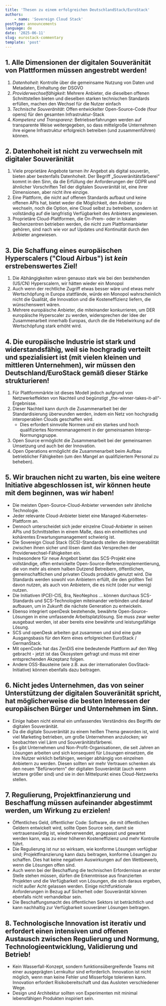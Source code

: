 ```yaml
---
title: 'Thesen zu einem erfolgreichen DeutschlandStack/EuroStack'
authors:
    - name: 'Sovereign Cloud Stack'
postType: announcements
language: de
date: '2025-06-11'
slug: eurostack-commentary
template: 'post'
---
```


## 1. Alle Dimensionen der digitalen Souveränität von Plattformen müssen angestrebt werden!
1. *Datenhoheit*: Kontrolle über die gemeinsame Nutzung von Daten und Metadaten, Einhaltung der DSGVO
2. *Providerwechselfähigkeit*: Mehrere Anbieter, die dieselben offenen Schnittstellen bieten und dieselben starken technischen Standards erfüllen, machen den Wechsel für die Nutzer einfach
3. *Technische Souveränität*: Offen entwickelter Open-Source-Code (four opens) für den gesamten Infrastruktur-Stack
4. *Kompetenz und Transparenz*: Betriebserfahrungen werden auf transparente Weise weitergegeben, so dass mittelgroße Unternehmen ihre eigene Infrastruktur erfolgreich betreiben (und zusammenführen) können.

## 2. Datenhoheit ist nicht zu verwechseln mit digitaler Souveränität
1. Viele proprietäre Angebote tarnen ihr Angebot als digital souverän, bieten aber bestenfalls Datenhoheit. Der Begriff „Souveränitätsfärberei“ kommt in den Sinn, da die Erfüllung der Anforderungen der GDPR und ähnlicher Vorschriften Teil der digitalen Souveränität ist, eine ihrer Dimensionen, aber nicht ihre einzige.
2. Eine Plattform, die nicht auf offenen Standards aufbaut und keine offenen APIs hat, bietet weder die Möglichkeit, den Anbieter zu wechseln, noch die Option, eine Cloud selbst zu betreiben, sondern ist vollständig auf die langfristig Verfügbarkeit des Anbieters angewiesen.
3. Proprietäre Cloud-Plattformen, die On-Prem- oder in lokalen Rechenzentren betrieben werden, die nicht zum Plattformanbieter gehören, sind nach wie vor auf Updates und Kontinuität durch den Anbieter angewiesen.

## 3. Die Schaffung eines europäischen Hyperscalers ("Cloud Airbus") ist *kein* erstrebenswertes Ziel!
1. Die Abhängigkeiten wären genauso stark wie bei den bestehenden (US/CN) Hyperscalern, wir hätten wieder ein Monopol
2. Auch wenn der rechtliche Zugriff etwas besser wäre und etwas mehr Wertschöpfung in Europa stattfände, würde ein Monopol wahrscheinlich nicht die Qualität, die Innovation und die Kosteneffizienz liefern, die wünschenswert wären.
3. Mehrere europäische Anbieter, die miteinander konkurrieren, um DER europäische Hyperscaler zu werden, widersprechen der Idee der Zusammenarbeit innerhalb Europas, durch die die Hebelwirkung auf die Wertschöpfung stark erhöht wird.

## 4. Die europäische Industrie ist stark und widerstandsfähig, weil sie hochgradig verteilt und spezialisiert ist (mit vielen kleinen und mittleren Unternehmen), wir müssen den Deutschland/EuroStack gemäß dieser Stärke strukturieren!
1. Für Plattformmärkte ist dieses Modell jedoch aufgrund von Netzwerkeffekten von Nachteil und begünstigt „the-winner-takes-it-all“-Ergebnisse.
2. Dieser Nachteil kann durch die Zusammenarbeit bei der Standardisierung überwunden werden, indem ein Netz von hochgradig interoperablen Clouds geschaffen wird.
    * Dies erfordert sinnvolle Normen und ein starkes und hoch qualifiziertes Normenmanagement in der gemeinsamen Interop-Normungsgruppe.
3. Open Source ermöglicht die Zusammenarbeit bei der gemeinsamen Umsetzung und auch bei der Innovation.
4. Open Operations ermöglicht die Zusammenarbeit beim Aufbau betrieblicher Fähigkeiten (um den Mangel an qualifiziertem Personal zu beheben).

## 5. Wir brauchen nicht zu warten, bis eine weitere Initiative abgeschlossen ist, wir können heute mit dem beginnen, was wir haben!
- Die meisten Open-Source-Cloud-Anbieter verwenden sehr ähnliche Technologie.
- Jeder relevante Cloud-Anbieter bietet eine Managed-Kubernetes-Plattform an.
- Dennoch unterscheidet sich jeder einzelne Cloud-Anbieter in seinen APIs und Schnittstellen in einem Maße, dass ein einheitliches und kohärentes Erwartungsmanagement schwierig ist.
- Die Sovereign Cloud Stack (SCS)-Standards stellen die Interoperabilität zwischen ihnen sicher und lösen damit das Versprechen der Providerwechsel-Fähigkeiten ein.
- Insbesondere für neue Angebot bietet das SCS-Projekt eine vollständige, offen entwickelte Open-Source-Referenzimplementierung, die von mehr als einem halben Dutzend Betreibern, öffentlichen, gemeinschaftlichen und privaten Clouds produktiv genutzt wird. Die Standards werden sowohl von Anbietern erfüllt, die den größten Teil davon nutzen, als auch von Anbietern, die es nicht (oder nur wenig) nutzen.
- Die Initiativen IPCEI-CIS, 8ra, NeoNephos ... können durchaus SCS-Standards und SCS-Technologien miteinander verbinden und darauf aufbauen, um in Zukunft die nächste Generation zu entwickeln.
- Ebenso integriert openDesk bestehende, bewährte Open-Source-Lösungen in eine umfassende Arbeitsplatzlösung. Sie muss zwar weiter ausgebaut werden, ist aber bereits eine bewährte und leistungsfähige Lösung.
- SCS und openDesk arbeiten gut zusammen und sind eine gute Ausgangsbasis für den Kern eines erfolgreichen EuroStack / GermanStack.
- Mit openCode hat das ZenDiS eine bedeutende Plattform auf den Weg gebracht - jetzt ist das Ökosystem gefragt und muss mit einer entsprechenden Akzeptanz folgen.
- Andere OSS-Bausteine (wie z.B. aus der internationalen GovStack-Initiative) können ebenfalls dazu beitragen.

## 6. Nicht jedes Unternehmen, das von seiner Unterstützung der digitalen Souveränität spricht, hat möglicherweise die besten Interessen der europäischen Bürger und Unternehmen im Sinn.
- Einige haben nicht einmal ein umfassendes Verständnis des Begriffs der digitalen Souveränität.
- Da die digitale Souveränität zu einem heißen Thema geworden ist, wird viel Marketing betrieben, um große Unternehmen anzulocken; wir beobachten viel Lärm und Souveränitätsfärberei.
- Es gibt Unternehmen und Non-Profit-Organisationen, die seit Jahren an Lösungen arbeiten und sich konsequent für Lösungen einsetzen, die ihre Nutzer wirklich befähigen, weniger abhängig von einzelnen Anbietern zu werden. Diesen sollten wir mehr Vertrauen schenken als den neuen "Befürwortern" der digitalen Souveränität (auch wenn letztere größer sind) und sie in den Mittelpunkt eines Cloud-Netzwerks stellen.

## 7. Regulierung, Projektfinanzierung und Beschaffung müssen aufeinander abgestimmt werden, um Wirkung zu erzielen!
- Öffentliches Geld, öffentlicher Code: Software, die mit öffentlichen Geldern entwickelt wird, sollte Open Source sein, damit sie vertrauenswürdig ist, wiederverwendet, angepasst und gewartet werden kann, was zu einer höheren Kosteneffizienz und mehr Kontrolle führt.
- Die Regulierung ist nur so wirksam, wie konforme Lösungen verfügbar sind; Projektfinanzierung kann dazu beitragen, konforme Lösungen zu schaffen. Dies hat keine negativen Auswirkungen auf den Wettbewerb, wenn die Lösungen offen sind.
- Auch wenn bei der Beschaffung die technischen Erfordernisse an erster Stelle stehen müssen, dürfen die Erkenntnisse aus finanzierten Projekten und die Verfügbarkeit von Lösungen, die sich daraus ergeben, nicht außer Acht gelassen werden. Einige nichtfunktionale Anforderungen in Bezug auf Sicherheit oder Souveränität können ebenfalls nicht verhandelbar sein.
- Die Beschaffungsmacht des öffentlichen Sektors ist beträchtlich und kann nachhaltig zur Verfügbarkeit souveräner Lösungen beitragen.

## 8. Technologische Innovation ist iterativ und erfordert einen intensiven und offenen Austausch zwischen Regulierung und Normung, Technologieentwicklung, Validierung und Betrieb!
- Kein Wasserfall-Konzept, sondern funktionsübergreifende Teams mit einer ausgeprägten Lernkultur sind erforderlich. Innovation ist nicht möglich, wenn man keine Fehler und Misserfolge tolerieren kann. Innovation erfordert Risikobereitschaft und das Ausloten verschiedener Wege.
- Design und Architektur sollten von Experimenten mit minimal lebensfähigen Produkten inspiriert sein.


